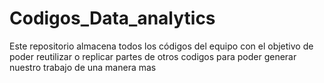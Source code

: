 # Codigos_Data_analytics
Este repositorio almacena todos los códigos del equipo con el objetivo de poder reutilizar o replicar partes de otros codigos para poder generar nuestro trabajo de una manera mas 
